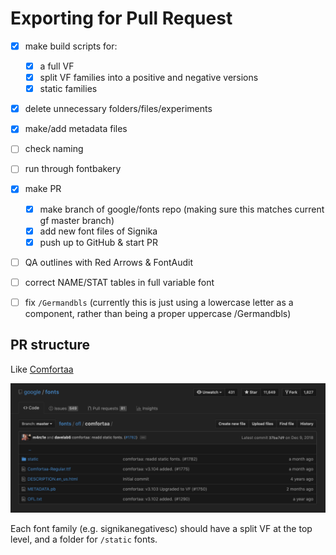 # Exporting for Pull Request


- [x] make build scripts for:
  - [x] a full VF
  - [x] split VF families into a positive and negative versions
  - [x] static families

- [x] delete unnecessary folders/files/experiments

- [x] make/add metadata files

- [ ] check naming
- [ ] run through fontbakery


- [x] make PR
  - [x] make branch of google/fonts repo (making sure this matches current gf master branch)
  - [x] add new font files of Signika
  - [x] push up to GitHub & start PR

- [ ] QA outlines with Red Arrows & FontAudit
- [ ] correct NAME/STAT tables in full variable font

- [ ] fix `/Germandbls` (currently this is just using a lowercase letter as a component, rather than being a proper uppercase /Germandbls)

## PR structure

Like [Comfortaa](https://github.com/google/fonts/tree/master/ofl/comfortaa)

![](assets/2019-01-15-12-01-41.png)

Each font family (e.g. signikanegativesc) should have a split VF at the top level, and a folder for `/static` fonts.

